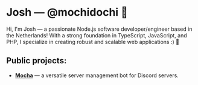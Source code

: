 # Josh &mdash; @mochidochi 📌

Hi, I'm Josh &mdash; a passionate Node.js software developer/engineer based in the Netherlands! With a strong foundation in TypeScript, JavaScript, and PHP, I specialize in creating robust and scalable web applications :) 🌱

## Public projects:

- **[Mocha](https://github.com/mochidochi/Chocolate)** &mdash; a versatile server management bot for Discord servers.
